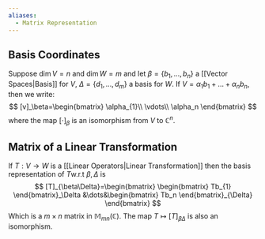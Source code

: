 ```yaml
---
aliases:
  - Matrix Representation
---
```

## Basis Coordinates
Suppose $\dim V=n$ and $\dim W=m$ and let $\beta=\{ b_{1},\dots,b_n \}$ a [[Vector Spaces|Basis]] for $V$, $\Delta=\{ d_{1},\dots,d_m \}$ a basis for $W$. If $V=\alpha_{1}b_{1}+\dots+\alpha_nb_n$, then we write:
$$
[v]_\beta=\begin{bmatrix}
\alpha_{1}\\ 
\vdots\\
\alpha_n
\end{bmatrix}
$$
where the map $[\cdot]_\beta$ is an isomorphism from $V$ to $\mathbb{C}^{n}$.
## Matrix of a Linear Transformation 
If $T:V\to W$ is a [[Linear Operators|Linear Transformation]] then the basis representation of $T$w.r.t $\beta,\Delta$ is 
$$
[T]_{\beta\Delta}=\begin{bmatrix}
\begin{bmatrix}
Tb_{1}
\end{bmatrix}_\Delta  
&\dots&\begin{bmatrix}
Tb_n
\end{bmatrix}_{\Delta}
\end{bmatrix}
$$
Which is a $m\times n$ matrix in $\mathbb{M}_{mn}(\mathbb{C})$. The map $T\mapsto [T]_{\beta\Delta}$ is also an isomorphism.
